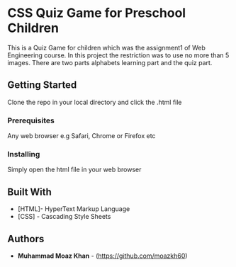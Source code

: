 # CSS Quiz Game for Preschool Children

This is a Quiz Game for children which was the assignment1 of  Web Engineering course. In this project the restriction was to use no more than 5 images. There are two parts alphabets learning part and the quiz part.

## Getting Started

Clone the repo in your local directory and click the .html file

### Prerequisites

Any web browser e.g Safari, Chrome or Firefox etc


### Installing

Simply open the html file in your web browser

## Built With

* [HTML]- HyperText Markup Language
* [CSS] - Cascading Style Sheets
## Authors

* **Muhammad Moaz Khan** - (https://github.com/moazkh60) 

